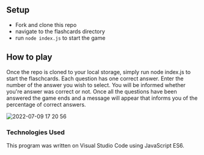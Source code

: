 
## Setup
- Fork and clone this repo
- navigate to the flashcards directory
- run `node index.js` to start the game

## How to play
Once the repo is cloned to your local storage, simply run node index.js to start the flaschcards. Each question has one correct answer. Enter the number of the answer you wish to select. You will be informed whether you're answer was correct or not. Once all the questions have been answered the game ends and a message will appear that informs you of the percentage of correct answers.

![2022-07-09 17 20 56](https://user-images.githubusercontent.com/102986835/178126002-5b181a0f-e375-4c2e-ab25-36224c98ca8a.gif)


### Technologies Used
This program was written on Visual Studio Code using JavaScript ES6.
